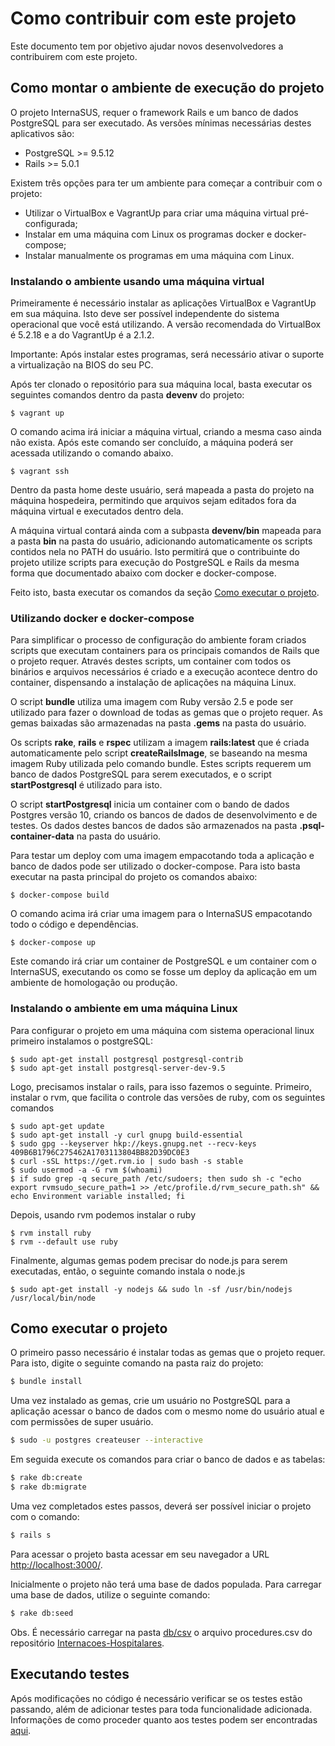 # Como contribuir com este projeto

Este documento tem por objetivo ajudar novos desenvolvedores a contribuirem com
este projeto.

## Como montar o ambiente de execução do projeto

O projeto InternaSUS, requer o framework Rails e um banco de dados
PostgreSQL para ser executado. As versões mínimas necessárias destes
aplicativos são:

* PostgreSQL >= 9.5.12
* Rails >= 5.0.1

Existem três opções para ter um ambiente para começar a contribuir com o
projeto:
 * Utilizar o VirtualBox e VagrantUp para criar uma máquina virtual
   pré-configurada;
 * Instalar em uma máquina com Linux os programas docker e docker-compose; 
 * Instalar manualmente os programas em uma máquina com Linux.
 
### Instalando o ambiente usando uma máquina virtual

Primeiramente é necessário instalar as aplicações VirtualBox e VagrantUp em sua
máquina. Isto deve ser possível independente do sistema operacional que você
está utilizando. A versão recomendada do VirtualBox é 5.2.18 e a do VagrantUp
é a 2.1.2.

Importante: Após instalar estes programas, será necessário ativar o suporte a
virtualização na BIOS do seu PC.

Após ter clonado o repositório para sua máquina local, basta executar os
seguintes comandos dentro da pasta **devenv** do projeto:

```
$ vagrant up
```
O comando acima irá iniciar a máquina virtual, criando a mesma caso ainda não
exista. Após este comando ser concluído, a máquina poderá ser acessada
utilizando o comando abaixo.

```
$ vagrant ssh
```

Dentro da pasta home deste usuário, será mapeada a pasta do projeto na máquina
hospedeira, permitindo que arquivos sejam editados fora da máquina virtual e
executados dentro dela.

A máquina virtual contará ainda com a subpasta **devenv/bin** mapeada para a
pasta **bin** na pasta do usuário, adicionando automaticamente os scripts
contidos nela no PATH do usuário. Isto permitirá que o contribuinte do projeto
utilize scripts para execução do PostgreSQL e Rails da mesma forma que
documentado abaixo com docker e docker-compose.

Feito isto, basta executar os comandos da seção [Como executar o projeto](#como-executar-o-projeto).

### Utilizando docker e docker-compose

Para simplificar o processo de configuração do ambiente foram criados scripts
que executam containers para os principais comandos de Rails que o projeto
requer. Através destes scripts, um container com todos os binários e arquivos
necessários é criado e a execução acontece dentro do container, dispensando
a instalação de aplicações na máquina Linux.

O script **bundle** utiliza uma imagem com Ruby versão 2.5 e pode ser utilizado
para fazer o download de todas as gemas que o projeto requer. As gemas baixadas
são armazenadas na pasta **.gems** na pasta do usuário.

Os scripts **rake**, **rails** e **rspec** utilizam a imagem **rails:latest**
que é criada automaticamente pelo script **createRailsImage**, se baseando na
mesma imagem Ruby utilizada pelo comando bundle. Estes scripts requerem um
banco de dados PostgreSQL para serem executados, e o script **startPostgresql**
é utilizado para isto.

O script **startPostgresql** inicia um container com o bando de dados Postgres
versão 10, criando os bancos de dados de desenvolvimento e de testes. Os dados
destes bancos de dados são armazenados na pasta **.psql-container-data** na
pasta do usuário.

Para testar um deploy com uma imagem empacotando toda a aplicação e banco de
dados pode ser utilizado o docker-compose. Para isto basta executar na pasta
principal do projeto os comandos abaixo:

```
$ docker-compose build
```
O comando acima irá criar uma imagem para o InternaSUS empacotando todo
o código e dependências.

```
$ docker-compose up
```
Este comando irá criar um container de PostgreSQL e um container com o
InternaSUS, executando os como se fosse um deploy da aplicação em um
ambiente de homologação ou produção. 

### Instalando o ambiente em uma máquina Linux

Para configurar o projeto em uma máquina com sistema operacional linux primeiro
instalamos o postgreSQL:

```
$ sudo apt-get install postgresql postgresql-contrib
$ sudo apt-get install postgresql-server-dev-9.5
```

Logo, precisamos instalar o rails, para isso fazemos o seguinte. Primeiro,
instalar o rvm, que facilita o controle das versões de ruby, com os seguintes comandos

```
$ sudo apt-get update
$ sudo apt-get install -y curl gnupg build-essential
$ sudo gpg --keyserver hkp://keys.gnupg.net --recv-keys 409B6B1796C275462A1703113804BB82D39DC0E3
$ curl -sSL https://get.rvm.io | sudo bash -s stable
$ sudo usermod -a -G rvm $(whoami)
$ if sudo grep -q secure_path /etc/sudoers; then sudo sh -c "echo export rvmsudo_secure_path=1 >> /etc/profile.d/rvm_secure_path.sh" && echo Environment variable installed; fi
```

Depois, usando rvm podemos instalar o ruby

```
$ rvm install ruby
$ rvm --default use ruby
```

Finalmente, algumas gemas podem precisar do node.js para serem executadas, então, o seguinte comando instala o node.js

```
$ sudo apt-get install -y nodejs && sudo ln -sf /usr/bin/nodejs /usr/local/bin/node
```

## Como executar o projeto

O primeiro passo necessário é instalar todas as gemas que o projeto requer.
Para isto, digite o seguinte comando na pasta raiz do projeto:

```bash
$ bundle install
```

Uma vez instalado as gemas, crie um usuário no PostgreSQL para a aplicação
acessar o banco de dados com o mesmo nome do usuário atual e com permissões
de super usuário.

```bash
$ sudo -u postgres createuser --interactive
```

Em seguida execute os comandos para criar o banco de dados e as tabelas:

```bash
$ rake db:create
$ rake db:migrate
```

Uma vez completados estes passos, deverá ser possível iniciar o projeto com
o comando:

```bash
$ rails s
```

Para acessar o projeto basta acessar em seu navegador a URL
[http://localhost:3000/](http://localhost:3000/).

Inicialmente o projeto não terá uma base de dados populada. Para carregar uma
base de dados, utilize o seguinte comando:

```bash
$ rake db:seed
```

Obs. É necessário carregar na pasta [db/csv](./db/csv) o arquivo procedures.csv
do repositório [Internacoes-Hospitalares](https://gitlab.com/interscity/health-dashboard/Internacoes-Hospitalares).


## Executando testes

Após modificações no código é necessário verificar se os testes estão passando,
além de adicionar testes para toda funcionalidade adicionada. Informações de 
como proceder quanto aos testes podem ser encontradas [aqui](./TESTING.md).
